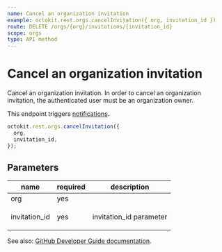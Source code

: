 ```yaml
---
name: Cancel an organization invitation
example: octokit.rest.orgs.cancelInvitation({ org, invitation_id })
route: DELETE /orgs/{org}/invitations/{invitation_id}
scope: orgs
type: API method
---
```


# Cancel an organization invitation

Cancel an organization invitation. In order to cancel an organization invitation, the authenticated user must be an organization owner.

This endpoint triggers [notifications](https://docs.github.com/en/github/managing-subscriptions-and-notifications-on-github/about-notifications).

```js
octokit.rest.orgs.cancelInvitation({
  org,
  invitation_id,
});
```

## Parameters

<table>
  <thead>
    <tr>
      <th>name</th>
      <th>required</th>
      <th>description</th>
    </tr>
  </thead>
  <tbody>
    <tr><td>org</td><td>yes</td><td>

</td></tr>
<tr><td>invitation_id</td><td>yes</td><td>

invitation_id parameter

</td></tr>
  </tbody>
</table>

See also: [GitHub Developer Guide documentation](https://docs.github.com/rest/reference/orgs#cancel-an-organization-invitation).
